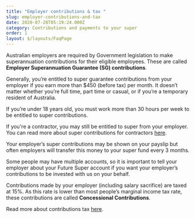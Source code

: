 ```yaml
---
title: "Employer contributions & tax "
slug: employer-contributions-and-tax
date: 2020-07-28T05:19:24.000Z
category: Contributions and payments to your super
order: 1
layout: $/layouts/FaqPage
---
```


Australian employers are required by Government legislation to make superannuation contributions for their eligible employees. These are called **Employer Superannuation Guarantee (SG) contributions**.

Generally, you’re entitled to super guarantee contributions from your employer if you earn more than $450 (before tax) per month. It doesn’t matter whether you’re full time, part time or casual, or if you’re a temporary resident of Australia.

If you’re under 18 years old, you must work more than 30 hours per week to be entitled to super contributions.

If you're a contractor, you may still be entitled to super from your employer. You can read more about super contributions for contractors [here](https://www.ato.gov.au/Individuals/Super/Getting-your-super-started/Contractors/).

Your employer’s super contributions may be shown on your payslip but often employers will transfer this money to your super fund every 3 months.

Some people may have multiple accounts, so it is important to tell your employer about your Future Super account if you want your employer’s contributions to be invested with us on your behalf. 

Contributions made by your employer (including salary sacrifice) are taxed at 15%. As this rate is lower than most people’s marginal income tax rate, these contributions are called **Concessional Contributions**.

Read more about contributions tax [here](https://www.ato.gov.au/Individuals/Super/Growing-your-super/Adding-to-your-super/Tax-on-contributions/).
